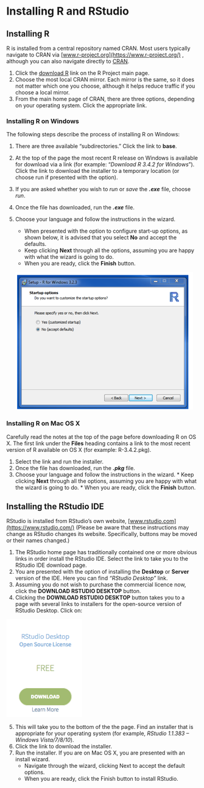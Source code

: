 # Installing R and RStudio 

## Installing R

R is installed from a central repository named CRAN. Most users typically navigate to CRAN via [www.r-project.org](https://www.r-project.org/) , although you can also navigate directly to [CRAN](https://cran.r-project.org/).

1.	Click the [download R](https://cran.r-project.org/mirrors.html) link on the R Project main page.
2.	Choose the most local CRAN mirror. Each mirror is the same, so it does not matter which one you choose, although it helps reduce traffic if you choose a local mirror. 
3.	From the main home page of CRAN, there are three options, depending on your operating system. Click the appropriate link. 



### Installing R on Windows
The following steps describe the process of installing R on Windows: 
1.	There are three available “subdirectories.” Click the link to **base**.
2.	At the top of the page the most recent R release on Windows is available for download via a link (for example: “*Download R 3.4.2 for Windows*”). Click the link to download the installer to a temporary location (or choose run if presented with the option).
3.	If you are asked whether you wish to *run* or *save* the ***.exe*** file, choose *run*.
4.	Once the file has downloaded, run the  ***.exe***  file.
5.	Choose your language and follow the instructions in the wizard. 
    * When presented with the option to configure start-up options, as shown below, it is advised that you select **No** and accept the defaults.
    * Keep clicking **Next** through all the options, assuming you are happy with what the wizard is going to do.
    * When you are ready, click the **Finish** button.
    
    ![](plts/w_stp_r.png?raw=true)

### Installing R on Mac OS X
Carefully read the notes at the top of the page before downloading R on OS X.
The first link under the **Files** heading contains a link to the most recent version of R available on OS X (for example: R-3.4.2.pkg).
1.    Select the link and run the installer.
2.    Once the file has downloaded, run the ***.pkg*** file.
3.    Choose your language and follow the instructions in the wizard.
    * Keep clicking **Next** through all the options, assuming you are happy with what the wizard is going to do.
    * When you are ready, click the **Finish** button.
    

## Installing the RStudio IDE

RStudio is installed from RStudio’s own website, [www.rstudio.com](https://www.rstudio.com/) (Please be aware that these instructions may change as RStudio changes its website. Specifically, buttons may be moved or their names changed.)

1.    The RStudio home page has traditionally contained one or more obvious links in order install the RStudio IDE. Select the link to take you to the RStudio IDE download page.
2.    You are presented with the option of installing the **Desktop** or **Server** version of the IDE. Here you can find *“RStudio Desktop”* link.
3.    Assuming you do not wish to purchase the commercial licence now, click the **DOWNLOAD RSTUDIO DESKTOP** button.
4.    Clicking the **DOWNLOAD RSTUDIO DESKTOP** button takes you to a page with several links to installers for the open-source version of RStudio Desktop. Click on:

![](plts/rstio.png?raw=true)

5. This will take you to the bottom of the the page.  Find an installer that is appropriate for your operating system (for example, *RStudio 1.1.383 – Windows Vista/7/8/10*).
6. Click the link to download the installer.
7. Run the installer. If you are on Mac OS X, you are presented with an install wizard.
    * Navigate through the wizard, clicking Next to accept the default options.
    * When you are ready, click the Finish button to install RStudio.





